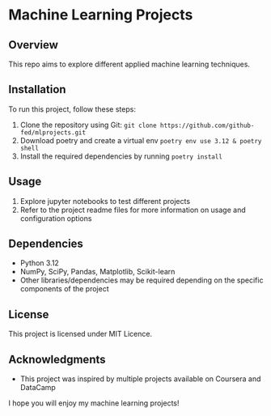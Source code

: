 # Machine Learning Projects

## Overview

This repo aims to explore different applied machine learning techniques. 

## Installation

To run this project, follow these steps:

1. Clone the repository using Git: `git clone https://github.com/github-fed/mlprojects.git`
2. Download poetry and create a virtual env `poetry env use 3.12 & poetry shell`
3. Install the required dependencies by running `poetry install`

## Usage

1. Explore jupyter notebooks to test different projects 
2. Refer to the project readme files for more information on usage and configuration options

## Dependencies

* Python 3.12 
* NumPy, SciPy, Pandas, Matplotlib, Scikit-learn
* Other libraries/dependencies may be required depending on the specific components of the project

## License

This project is licensed under MIT Licence.

## Acknowledgments

* This project was inspired by multiple projects available on Coursera and DataCamp

I hope you will enjoy my machine learning projects!


